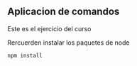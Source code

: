 ## Aplicacion de comandos

Este es el ejercicio del curso

Rercuerden instalar los paquetes de node

`````
npm install
``````